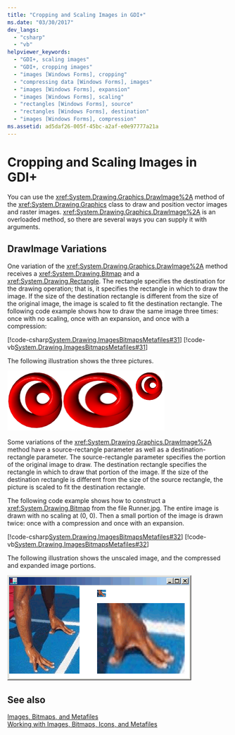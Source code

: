```yaml
---
title: "Cropping and Scaling Images in GDI+"
ms.date: "03/30/2017"
dev_langs: 
  - "csharp"
  - "vb"
helpviewer_keywords: 
  - "GDI+, scaling images"
  - "GDI+, cropping images"
  - "images [Windows Forms], cropping"
  - "compressing data [Windows Forms], images"
  - "images [Windows Forms], expansion"
  - "images [Windows Forms], scaling"
  - "rectangles [Windows Forms], source"
  - "rectangles [Windows Forms], destination"
  - "images [Windows Forms], compression"
ms.assetid: ad5daf26-005f-45bc-a2af-e0e97777a21a
---
```

# Cropping and Scaling Images in GDI+
You can use the <xref:System.Drawing.Graphics.DrawImage%2A> method of the <xref:System.Drawing.Graphics> class to draw and position vector images and raster images. <xref:System.Drawing.Graphics.DrawImage%2A> is an overloaded method, so there are several ways you can supply it with arguments.  
  
## DrawImage Variations  
 One variation of the <xref:System.Drawing.Graphics.DrawImage%2A> method receives a <xref:System.Drawing.Bitmap> and a <xref:System.Drawing.Rectangle>. The rectangle specifies the destination for the drawing operation; that is, it specifies the rectangle in which to draw the image. If the size of the destination rectangle is different from the size of the original image, the image is scaled to fit the destination rectangle. The following code example shows how to draw the same image three times: once with no scaling, once with an expansion, and once with a compression:  
  
 [!code-csharp[System.Drawing.ImagesBitmapsMetafiles#31](../../../../samples/snippets/csharp/VS_Snippets_Winforms/System.Drawing.ImagesBitmapsMetafiles/CS/Class1.cs#31)]
 [!code-vb[System.Drawing.ImagesBitmapsMetafiles#31](../../../../samples/snippets/visualbasic/VS_Snippets_Winforms/System.Drawing.ImagesBitmapsMetafiles/VB/Class1.vb#31)]  
  
 The following illustration shows the three pictures.  
  
 ![Scaling](../../../../docs/framework/winforms/advanced/media/aboutgdip03-art06.gif "AboutGdip03_Art06")  
  
 Some variations of the <xref:System.Drawing.Graphics.DrawImage%2A> method have a source-rectangle parameter as well as a destination-rectangle parameter. The source-rectangle parameter specifies the portion of the original image to draw. The destination rectangle specifies the rectangle in which to draw that portion of the image. If the size of the destination rectangle is different from the size of the source rectangle, the picture is scaled to fit the destination rectangle.  
  
 The following code example shows how to construct a <xref:System.Drawing.Bitmap> from the file Runner.jpg. The entire image is drawn with no scaling at (0, 0). Then a small portion of the image is drawn twice: once with a compression and once with an expansion.  
  
 [!code-csharp[System.Drawing.ImagesBitmapsMetafiles#32](../../../../samples/snippets/csharp/VS_Snippets_Winforms/System.Drawing.ImagesBitmapsMetafiles/CS/Class1.cs#32)]
 [!code-vb[System.Drawing.ImagesBitmapsMetafiles#32](../../../../samples/snippets/visualbasic/VS_Snippets_Winforms/System.Drawing.ImagesBitmapsMetafiles/VB/Class1.vb#32)]  
  
 The following illustration shows the unscaled image, and the compressed and expanded image portions.  
  
 ![Cropping and Scaling](../../../../docs/framework/winforms/advanced/media/aboutgdip03-art07.gif "AboutGdip03_Art07")  
  
## See also
 [Images, Bitmaps, and Metafiles](../../../../docs/framework/winforms/advanced/images-bitmaps-and-metafiles.md)  
 [Working with Images, Bitmaps, Icons, and Metafiles](../../../../docs/framework/winforms/advanced/working-with-images-bitmaps-icons-and-metafiles.md)

